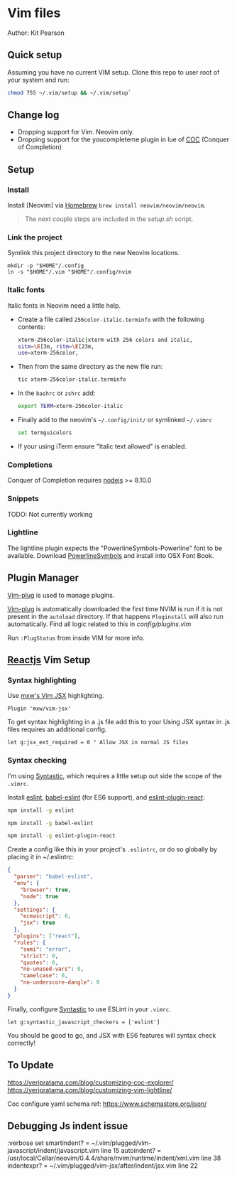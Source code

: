 # Vim files

Author: Kit Pearson

## Quick setup

Assuming you have no current VIM setup. Clone this repo to user root of your
system and run:

```sh
chmod 755 ~/.vim/setup && ~/.vim/setup`
```

## Change log

- Dropping support for Vim. Neovim only.
- Dropping support for the youcompleteme plugin in lue of [COC] (Conquer of Completion)

## Setup

### Install

Install [Neovim] via [Homebrew] `brew install neovim/neovim/neovim`.

> The next couple steps are included in the _setup.sh_ script.

### Link the project

Symlink this project directory to the new Neovim locations.

```shell
mkdir -p "$HOME"/.config
ln -s "$HOME"/.vim "$HOME"/.config/nvim
```

### Italic fonts

Italic fonts in Neovim need a little help.

- Create a file called `256color-italic.terminfo` with the following contents:

  ```sh
  xterm-256color-italic|xterm with 256 colors and italic,
  sitm=\E[3m, ritm=\E[23m,
  use=xterm-256color,
  ```

- Then from the same directory as the new file run:

  ```sh
  tic xterm-256color-italic.terminfo
  ```

- In the `bashrc` or `zshrc` add:

  ```sh
  export TERM=xterm-256color-italic
  ```

- Finally add to the neovim's `~/.config/init/` or symlinked `~/.vimrc`

  ```sh
  set termguicolors
  ```

- If your using iTerm ensure "Italic text allowed" is enabled.

### Completions

Conquer of Completion requires [nodejs] >= 8.10.0

### Snippets

TODO: Not currently working

### Lightline

The lightline plugin expects the "PowerlineSymbols-Powerline" font to be
available. Download [PowerlineSymbols] and install into OSX Font Book.

## Plugin Manager

[Vim-plug] is used to manage plugins.

[Vim-plug] is automatically downloaded the first time NVIM is run if it is not
present in the `autoload` directory. If that happens `Pluginstall` will also
run automatically. Find all logic related to this in _config/plugins.vim_

Run `:PlugStatus` from inside VIM for more info.

## [Reactjs] Vim Setup

### Syntax highlighting

Use [mxw's Vim JSX](https://github.com/mxw/vim-jsx) highlighting.

```vim
Plugin 'mxw/vim-jsx'
```

To get syntax highlighting in a .js file add this to your
Using JSX syntax in .js files requires an additional config.

```vim
let g:jsx_ext_required = 0 " Allow JSX in normal JS files
```

### Syntax checking

I'm using [Syntastic], which requires a little setup out side the scope of
the `.vimrc`.

Install [eslint], [babel-eslint] (for ES6 support), and [eslint-plugin-react]:

```sh
npm install -g eslint

npm install -g babel-eslint

npm install -g eslint-plugin-react
```

Create a config like this in your project's `.eslintrc`, or do so globally by
placing it in ~/.eslintrc:

```json
{
  "parser": "babel-eslint",
  "env": {
    "browser": true,
    "node": true
  },
  "settings": {
    "ecmascript": 6,
    "jsx": true
  },
  "plugins": ["react"],
  "rules": {
    "semi": "error",
    "strict": 0,
    "quotes": 0,
    "no-unused-vars": 0,
    "camelcase": 0,
    "no-underscore-dangle": 0
  }
}
```

Finally, configure [Syntastic] to use ESLint in your `.vimrc`.

```vim
let g:syntastic_javascript_checkers = ['eslint']
```

You should be good to go, and JSX with ES6 features will syntax check correctly!

## To Update

https://yeripratama.com/blog/customizing-coc-explorer/
https://yeripratama.com/blog/customizing-vim-lightline/

Coc configure yaml schema ref: https://www.schemastore.org/json/

## Debugging Js indent issue

:verbose set smartindent? = ~/.vim/plugged/vim-javascript/indent/javascript.vim line 15
autoindent? = /usr/local/Cellar/neovim/0.4.4/share/nvim/runtime/indent/xml.vim line 38
indentexpr? = ~/.vim/plugged/vim-jsx/after/indent/jsx.vim line 22

[eslint-plugin-react]: https://github.com/yannickcr/eslint-plugin-react
[babel-eslint]: https://github.com/babel/babel-eslint
[eslint]: http://eslint.org/
[syntastic]: https://github.com/vim-syntastic/syntastic
[homebrew]: http://brew.sh/
[homebrew cask]: https://github.com/caskroom/homebrew-cask
[vim-plug]: https://github.com/junegunn/vim-plug
[powerlinesymbols]: https://github.com/powerline/powerline/blob/develop/font/PowerlineSymbols.otf?raw=true
[reactjs]: https://reactjs.org/
[coc]: https://github.com/neoclide/coc.nvim
[conquer of completion]: https://github.com/neoclide/coc.nvim
[nodejs]: https://nodejs.org/en/
